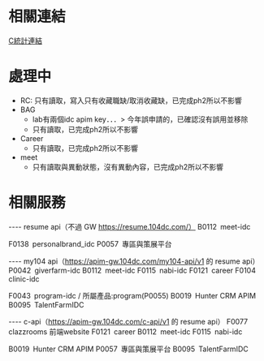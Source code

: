 # 相關連結
[C統計連結](https://104cloud-my.sharepoint.com/:x:/g/personal/whisper_wang_104_com_tw/EVWvcLQBVhxOsyt1wSyDix8B1oPuXSzxxzZbSgdYwYMArg?e=0Y8EDv)

# 處理中
- RC: 只有讀取，寫入只有收藏職缺/取消收藏缺，已完成ph2所以不影響
- BAG
  - lab有兩個idc apim key．．．> 今年誤申請的，已確認沒有誤用並移除
  - 只有讀取，已完成ph2所以不影響
- Career
  - 只有讀取，已完成ph2所以不影響
- meet
   - 只有讀取與異動狀態，沒有異動內容，已完成ph2所以不影響

# 相關服務

---- resume api（不過 GW https://resume.104dc.com/）
B0112 meet-idc

F0138 personalbrand_idc
P0057 專區與策展平台
 
---- my104 api（https://apim-gw.104dc.com/my104-api/v1 的 resume api）
P0042 giverfarm-idc
B0112 meet-idc
F0115 nabi-idc
F0121 career
F0104 clinic-idc

F0043 program-idc / 所屬產品:program(P0055)
B0019 Hunter CRM APIM
B0095 TalentFarmIDC
 
---- c-api（https://apim-gw.104dc.com/c-api/v1 的 resume api）
F0077 clazzrooms 前端website
F0121 career
B0112 meet-idc
F0115 nabi-idc

B0019 Hunter CRM APIM
P0057 專區與策展平台
B0095 TalentFarmIDC